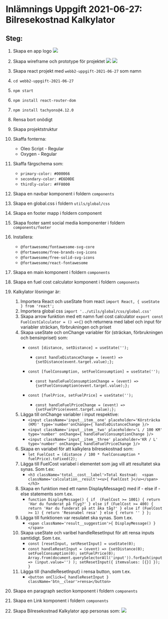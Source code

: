 # Inlämnings Uppgift 2021-06-27: Bilresekostnad Kalkylator

## Steg:

1. Skapa en app logo
![](img/myLogo.png)

2. Skapa wireframe och prototype för projektet
![](img/BKWireframe.png)
![](img/BKPrototype.png)

3. Skapa react projekt med `webb2-uppgift-2021-06-27` som namn
4. `cd webb2-uppgift-2021-06-27`
5. `npm start`
6. `npm install react-router-dom`
7. `npm install tachyons@4.12.0`
8. Rensa bort onödigt
9. Skapa projektstruktur
10. Skaffa fonterna:
    - Oleo Script - Regular
    - Oxygen - Regular
11. Skaffa färgschema som:
    - `primary-color: #000066`
    - `secondary-color: #E6D0DE`
    - `thirdly-color: #FF8000`
12. Skapa en navbar komponent i foldern `components`
13. Skapa en global.css i foldern `utils/global/css`
14. Skapa en footer mapp i foldern component
15. Skapa footer samt social media komponenter i foldern `components/footer`
16. Installera: 
    - `@fortawesome/fontawesome-svg-core`
    - `@fortawesome/free-brands-svg-icons`
    - `@fortawesome/free-solid-svg-icons`
    - `@fortawesome/react-fontawesome`
17. Skapa en main komponent i foldern `components`
18. Skapa en fuel cost calculator komponent i foldern `components`
19. Kalkylator lösningar är:
    1. Importera React och useState from react  `import React, { useState } from 'react';`
    2. Importera global css `import '../utils/global/css/global.css'`
    3. Skapa arrow funktion med ett namn fuel cost calculator `export const FuelCostCalculator = () =>{}` och returnera med label och input för variabler sträckan, förbrukningen och priset
    4. Skapa useState och onChange variabler för (sträckan, förbrukningen och bensinpriset) som:
        - `const [distance, setDistance] = useState('');`
            - `const handleDistanceChange = (event) => {setDistance(event.target.value);};`

        - `const [fuelConsumption, setFuelConsumption] = useState('');`
            - `const handleFuelConsumptionChange = (event) => {setFuelConsumption(event.target.value);};`

        - `const [fuelPrice, setFuelPrice] = useState('');`
            - `const handleFuelPriceChange = (event) => {setFuelPrice(event.target.value);};`
    5. Lägga till onChange variabler i input respektive:
        - `<input className='input__item__one' placeholder='Körsträcka (KM)' type='number'onChange={ handleDistanceChange }/>`
        - `<input className='input__item__two' placeholder='L / 100 KM' type='number' onChange={ handleFuelConsumptionChange }/>`
        - `<input className='input__item__three' placeholder='KR / L' type='number' onChange={ handleFuelPriceChange }/>`
    6. Skapa en variabel för att kalkylera bilresekostnad som:
        - `let FuelCost = (distance / 100 * fuelConsumption * fuelPrice).toFixed(2);`
    7. Lägga till FuelCost variabel i elementet som jag vill att resultatet ska synas. Som t.ex:
        - `<h3 className='total__cost__label'>Total Kostnad:  <span className='calculation__result'><u>{ FuelCost }</u></span></h3>`
    8. Skapa en funktion med ett namn DisplayMessage() med if - else if - else statements som t.ex. 
        - `function DisplayMessage() {
            if  (FuelCost >= 1001) {
            return 'Har du funderat på flyg?'
            } else if (FuelCost >= 400) {
            return 'Har du funderat på att åka tåg?'
            } else if (FuelCost >= 1) {
            return 'Resonabel resa'
            } else {
            return ''
            }
        };` 
    9. Lägga till funktionen var resulatet ska synas. Som t.ex.
        - `<span className='result__suggestion'>{ DisplayMessage() }</span>`
    10. Skapa useState och varibel handleResetInput för att rensa inputs samtidigt. Som t.ex.
        - `const [resetInput, setResetInput] = useState(0);`
        - `const handleResetInput = (event) => {setDistance(0); setFuelConsumption(0); setFuelPrice(0);
        Array.from(document.querySelectorAll('input')).forEach(input => (input.value='')
             );
             setResetInput({
            itemvalues: [{}]
            }); }`
    11. Lägga till {handleResetInput} i rensa button, som t.ex.
        - `<button onClick={ handleResetInput } className='btn__clear'>rensa</button>`
20. Skapa en paragraph section komponent i foldern `components`
21. Skapa en Link komponent i foldern `components`
22. Skapa Bilresekostnad Kalkylator app personas som:
![](img/BKPersonas.png)